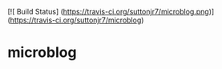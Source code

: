 [![ Build Status] (https://travis-ci.org/suttonjr7/microblog.png)] (https://travis-ci.org/suttonjr7/microblog)

# microblog
